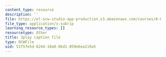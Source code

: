 ```yaml
---
content_type: resource
description: ''
file: https://ol-ocw-studio-app-production.s3.amazonaws.com/courses/8-01sc-classical-mechanics-fall-2016/51f5fe5d824410a08bd1059e6ea219a5_prCwfSiWuq0.srt
file_type: application/x-subrip
learning_resource_types: []
resourcetype: Other
title: 3play caption file
type: OCWFile
uid: 51f5fe5d-8244-10a0-8bd1-059e6ea219a5
---
```

